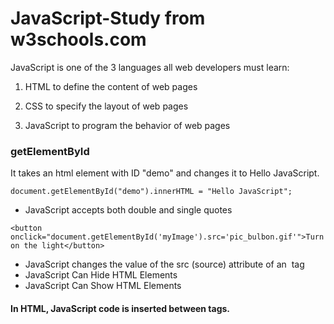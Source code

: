 # JavaScript-Study from w3schools.com

JavaScript is one of the 3 languages all web developers must learn:

   1. HTML to define the content of web pages

   2. CSS to specify the layout of web pages

   3. JavaScript to program the behavior of web pages

### getElementById

It takes an html element with ID "demo" and changes it to Hello JavaScript.

```
document.getElementById("demo").innerHTML = "Hello JavaScript";
```

* JavaScript accepts both double and single quotes

```
<button onclick="document.getElementById('myImage').src='pic_bulbon.gif'">Turn on the light</button>
```

* JavaScript changes the value of the src (source) attribute of an <img> tag
* JavaScript Can Hide HTML Elements
* JavaScript Can Show HTML Elements


#### In HTML, JavaScript code is inserted between <script> and </script> tags.

